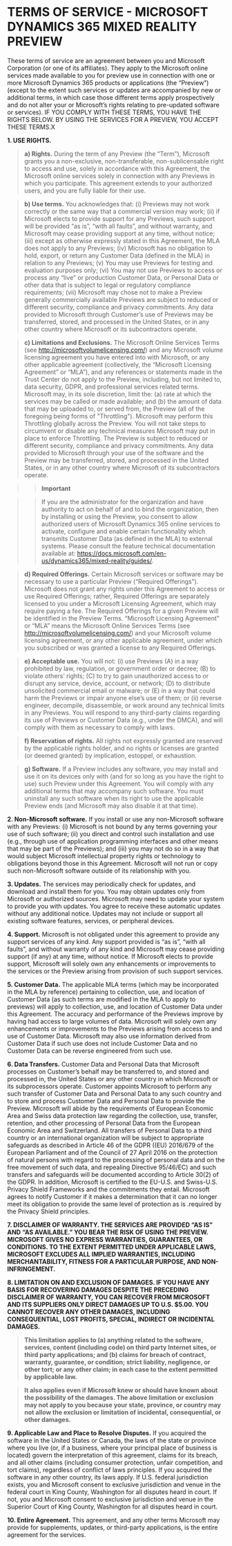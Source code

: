 # TERMS OF SERVICE - MICROSOFT DYNAMICS 365 	MIXED REALITY PREVIEW

These terms of service are an agreement between you and Microsoft Corporation (or one of its affiliates). They apply to the Microsoft online services made available to you for preview use in connection with one or more Microsoft Dynamics 365 products or applications (the “Preview”) (except to the extent such services or updates are accompanied by new or additional terms, in which case those different terms apply prospectively and do not alter your or Microsoft’s rights relating to pre-updated software or services). IF YOU COMPLY WITH THESE TERMS, YOU HAVE THE RIGHTS BELOW. BY USING THE SERVICES FOR A PREVIEW, YOU ACCEPT THESE TERMS.X

**1.	USE RIGHTS.**

>**a)	Rights.** During the term of any Preview (the “Term”), Microsoft grants you a non-exclusive, non-transferable, non-sublicensable right to access and use, solely in accordance with this Agreement, the Microsoft online services solely in connection with any Previews in which you participate. This agreement extends to your authorized users, and you are fully liable for their use.

>**b)	Use terms.** You acknowledges that: (i) Previews may not work correctly or the same way that a commercial version may work; (ii) if Microsoft elects to provide support for any Previews, such support will be provided “as is”, “with all faults”, and without warranty, and Microsoft may cease providing support at any time, without notice; (iii) except as otherwise expressly stated in this Agreement, the MLA does not apply to any Previews; (iv) Microsoft has no obligation to hold, export, or return any Customer Data (defined in the MLA) in relation to any Previews; (v) You may use Previews for testing and evaluation purposes only; (vi) You may not use Previews to access or process any “live” or production Customer Data, or Personal Data or other data that is subject to legal or regulatory compliance requirements; (vii) Microsoft may chose not to make a Preview generally commercially available Previews are subject to reduced or different security, compliance and privacy commitments. Any data provided to Microsoft through Customer’s use of Previews may be transferred, stored, and processed in the United States, or in any other country where Microsoft or its subcontractors operate.

>**c)	Limitations and Exclusions.** The Microsoft Online Services Terms (see http://microsoftvolumelicensing.com/) and any Microsoft volume licensing agreement you have entered into with Microsoft, or any other applicable agreement (collectively, the “Microsoft Licensing Agreement” or “MLA”), and any references or statements made in the Trust Center do not apply to the Preview, including, but not limited to, data security, GDPR, and professional services related terms. Microsoft may, in its sole discretion, limit the: (a) rate at which the services may be called or made available; and (b) the amount of data that may be uploaded to, or served from, the Preview (all of the foregoing being forms of "Throttling"). Microsoft may perform this Throttling globally across the Preview. You will not take steps to circumvent or disable any technical measures Microsoft may put in place to enforce Throttling. The Preview is subject to reduced or different security, compliance and privacy commitments. Any data provided to Microsoft through your use of the software and the Preview may be transferred, stored, and processed in the United States, or in any other country where Microsoft of its subcontractors operate. 

>>**Important**

>>If you are the administrator for the organization and have authority to act on behalf of and to bind the organization, then by installing or using the Preview, you consent to allow authorized users of Microsoft Dynamics 365 online services to activate, configure and enable certain functionality which transmits Customer Data (as defined in the MLA) to external systems. Please consult the feature technical documentation available at: https://docs.microsoft.com/en-us/dynamics365/mixed-reality/guides/.

>**d)	 Required Offerings.** Certain Microsoft services or software may be necessary to use a particular Preview (“Required Offerings”). Microsoft does not grant any rights under this Agreement to access or use Required Offerings; rather, Required Offerings are separately licensed to you under a Microsoft Licensing Agreement, which may require paying a fee. The Required Offerings for a given Preview will be identified in the Preview Terms. “Microsoft Licensing Agreement” or “MLA” means the Microsoft Online Services Terms (see http://microsoftvolumelicensing.com/) and your Microsoft volume licensing agreement, or any other applicable agreement, under which you subscribed or was granted a license to any Required Offerings.

>**e)	Acceptable use.** You will not: (i) use Previews (A) in a way prohibited by law, regulation, or government order or decree; (B) to violate others’ rights; (C) to try to gain unauthorized access to or disrupt any service, device, account, or network; (D) to distribute unsolicited commercial email or malware; or (E) in a way that could harm the Previews or impair anyone else’s use of them; or (ii) reverse engineer, decompile, disassemble, or work around any technical limits in any Previews. You will respond to any third-party claims regarding its use of Previews or Customer Data (e.g., under the DMCA), and will comply with them as necessary to comply with laws.

>**f)	Reservation of rights.** All rights not expressly granted are reserved by the applicable rights holder, and no rights or licenses are granted (or deemed granted) by implication, estoppel, or exhaustion.

>**g)	Software.** If a Preview includes any software, you may install and use it on its devices only with (and for so long as you have the right to use) such Preview under this Agreement. You will comply with any additional terms that may accompany such software. You must uninstall any such software when its right to use the applicable Preview ends (and Microsoft may also disable it at that time).

**2.	Non-Microsoft software.** If you install or use any non-Microsoft software with any Previews: (i) Microsoft is not bound by any terms governing your use of such software; (ii) you direct and control such installation and use (e.g., through use of application programming interfaces and other means that may be part of the Previews); and (iii) you may not do so in a way that would subject Microsoft intellectual property rights or technology to obligations beyond those in this Agreement. Microsoft will not run or copy such non-Microsoft software outside of its relationship with you.

**3.	Updates.** The services may periodically check for updates, and download and install them for you. You may obtain updates only from Microsoft or authorized sources. Microsoft may need to update your system to provide you with updates. You agree to receive these automatic updates without any additional notice. Updates may not include or support all existing software features, services, or peripheral devices.

**4.	Support.** Microsoft is not obligated under this agreement to provide any support services of any kind. Any support provided is “as is”, “with all faults”, and without warranty of any kind and Microsoft may cease providing support (if any) at any time, without notice. If Microsoft elects to provide support, Microsoft will solely own any enhancements or improvements to the services or the Preview arising from provision of such support services.

**5.	Customer Data.** The applicable MLA terms (which may be incorporated in the MLA by reference) pertaining to collection, use, and location of Customer Data (as such terms are modified in the MLA to apply to previews) will apply to collection, use, and location of Customer Data under this Agreement.  The accuracy and performance of the Previews improve by having had access to large volumes of data. Microsoft will solely own any enhancements or improvements to the Previews arising from access to and use of Customer Data. Microsoft may also use information derived from Customer Data if such use does not include Customer Data and no Customer Data can be reverse engineered from such use.

**6.	Data Transfers.**  Customer Data and Personal Data that Microsoft processes on Customer’s behalf may be transferred to, and stored and processed in, the United States or any other country in which Microsoft or its subprocessors operate.  Customer appoints Microsoft to perform any such transfer of Customer Data and Personal Data to any such country and to store and process Customer Data and Personal Data to provide the Preview.  Microsoft will abide by the requirements of European Economic Area and Swiss data protection law regarding the collection, use, transfer, retention, and other processing of Personal Data from the European Economic Area and Switzerland. All transfers of Personal Data to a third country or an international organization will be subject to appropriate safeguards as described in Article 46 of the GDPR ((EU) 2016/679 of the European Parliament and of the Council of 27 April 2016 on the protection of natural persons with regard to the processing of personal data and on the free movement of such data, and repealing Directive 95/46/EC) and such transfers and safeguards will be documented according to Article 30(2) of the GDPR. In addition, Microsoft is certified to the EU-U.S. and Swiss-U.S. Privacy Shield Frameworks and the commitments they entail. Microsoft agrees to notify Customer if it makes a determination that it can no longer meet its obligation to provide the same level of protection as is .required by the Privacy Shield principles.

**7.	DISCLAIMER OF WARRANTY. THE SERVICES ARE PROVIDED “AS IS” AND “AS AVAILABLE.” YOU BEAR THE RISK OF USING THE PREVIEW. MICROSOFT GIVES NO EXPRESS WARRANTIES, GUARANTEES, OR CONDITIONS. TO THE EXTENT PERMITTED UNDER APPLICABLE LAWS, MICROSOFT EXCLUDES ALL IMPLIED WARRANTIES, INCLUDING MERCHANTABILITY, FITNESS FOR A PARTICULAR PURPOSE, AND NON-INFRINGEMENT.**

**8.	LIMITATION ON AND EXCLUSION OF DAMAGES. IF YOU HAVE ANY BASIS FOR RECOVERING DAMAGES DESPITE THE PRECEDING DISCLAIMER OF WARRANTY, YOU CAN RECOVER FROM MICROSOFT AND ITS SUPPLIERS ONLY DIRECT DAMAGES UP TO U.S. $5.00. YOU CANNOT RECOVER ANY OTHER DAMAGES, INCLUDING CONSEQUENTIAL, LOST PROFITS, SPECIAL, INDIRECT OR INCIDENTAL DAMAGES.**

>**This limitation applies to (a) anything related to the software, services, content (including code) on third party Internet sites, or third party applications; and (b) claims for breach of contract, warranty, guarantee, or condition; strict liability, negligence, or other tort; or any other claim; in each case to the extent permitted by applicable law.**

>**It also applies even if Microsoft knew or should have known about the possibility of the damages. The above limitation or exclusion may not apply to you because your state, province, or country may not allow the exclusion or limitation of incidental, consequential, or other damages.**

**9.	Applicable Law and Place to Resolve Disputes.** If you acquired the software in the United States or Canada, the laws of the state or province where you live (or, if a business, where your principal place of business is located) govern the interpretation of this agreement, claims for its breach, and all other claims (including consumer protection, unfair competition, and tort claims), regardless of conflict of laws principles. If you acquired the software in any other country, its laws apply. If U.S. federal jurisdiction exists, you and Microsoft consent to exclusive jurisdiction and venue in the federal court in King County, Washington for all disputes heard in court. If not, you and Microsoft consent to exclusive jurisdiction and venue in the Superior Court of King County, Washington for all disputes heard in court.

**10.	Entire Agreement.** This agreement, and any other terms Microsoft may provide for supplements, updates, or third-party applications, is the entire agreement for the services.


